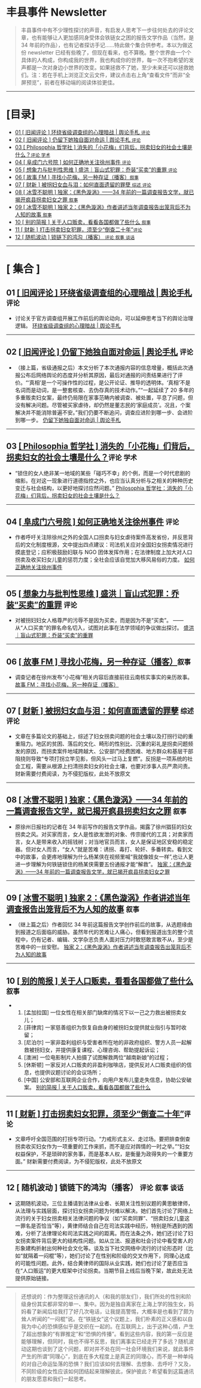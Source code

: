 # 丰县事件 Newsletter <!-- omit in toc -->

> 丰县事件中有不少理性探讨的声音，有启发人思考下一步往何处去的评论文章，也有能够让人更加感同身受体会铁链女之困的报告文学作品（当然，是 34 年前的作品），也有记者探访手记……特此做个集合供参考。本以为做这份 newsletter 已经有些晚了，但现在看来，也不算晚。整个世界由一个个具体的人构成，你构成我的世界，我也构成你的世界，每一次不抱希望的发声都是一次对身边小世界的改变。如果拯救不了她，至少未来还可以拯救她们。注：若在手机上浏览正文云文件，建议点击右上角“查看文件”而非“全屏预览”，前者在移动端的阅读体验更佳。

---

# [目录] <!-- omit in toc -->

- [01 [ 旧闻评论 ] 环绕省级调查组的心理暗战 | 舆论手札 `评论`](#01)
- [02 [ 旧闻评论 ] 仍留下她独自面对命运 | 舆论手札 `评论`](#02)
- [03 [ Philosophia 哲学社 ] 消失的「小花梅」们背后，拐卖妇女的社会土壤是什么？`评论` `学术`](#03)
- [04 [ 阜成门六号院 ] 如何正确地关注徐州事件 `评论`](#04)
- [05 [ 想象力与批判性思维 ] 盛洪｜盲山式犯罪：乔装“买卖”的重罪 `评论`](#05)
- [06 [ 故事 FM ] 寻找小花梅，另一种存证（播客）`叙事`](#06)
- [07 [ 财新 ] 被拐妇女血与泪：如何直面遗留的罪孽 `综述` `评论`](#07)
- [08 [ 冰雪不聪明 ] 独家：《黑色漩涡》——34 年前的一篇调查报告文学，就已揭开疯县拐卖妇女之罪 `叙事`](#08)
- [09 [ 冰雪不聪明 ] 独家 2：《黑色漩涡》作者讲述当年调查报告出笼背后不为人知的故事 `叙事`](#09)
- [10 [ 别的简报 ] 关于人口贩卖，看看各国都做了些什么 `叙事`](#10)
- [11 [ 财新 ] 打击拐卖妇女犯罪，须至少“倒查二十年”`评论`](#11)
- [12 [ 随机波动 ] 锁链下的鸿沟（播客） `评论` `叙事` `谈话`](#12)

---

# [ 集合 ] <!-- omit in toc -->

## <span id="01">01</span> [[ 旧闻评论 ] 环绕省级调查组的心理暗战 | 舆论手札](https://mp.weixin.qq.com/s/kLm05iaL65JPIeJEEVFbWQ) `评论`

- 讨论关于官方调查组开展工作前后的舆论动向，可以延伸思考当下的舆论治理逻辑。 [环绕省级调查组的心理暗战 | 舆论手札 ](https://shimo.im/docs/dPkpKyz0gVCPJpqO)

---

## <span id="02">02</span> [[ 旧闻评论 ] 仍留下她独自面对命运 | 舆论手札](https://mp.weixin.qq.com/s/ZBmQzP7PEpjzBmykIDeXgQ) `评论`

- （接上篇，省级通报之后）本文分析了本次通报内容的信息增量，概括此次通报公布后网络舆论的态度并分析其原因，最后对通报的问责结果进行了评价。“‘真相’是一个可操作性的过程，是公开论证、推导的透明体。‘真相’不是名词而是动词，是一整套核查、去伪存真的技术动作。”“一起延续了 20 多年的多重贩卖妇女案，最终仍局限在家事范畴内被调查、被处置，平息了问题，但没有解决问题。尽管被买家虐待，却仍然是董志民的‘家庭成员’。况且，个案解决并不能消除普遍不安。”我们仍要不断追问，调查应进阶到哪一步、会进阶到哪一步。 [仍留下她独自面对命运 | 舆论手札](https://shimo.im/docs/VMAPVZp15OtvLdqg)

---

## <span id="03">03</span> [[ Philosophia 哲学社 ] 消失的「小花梅」们背后，拐卖妇女的社会土壤是什么？](https://mp.weixin.qq.com/s/erpfBPeQSWTgloFWEdAgVA)`评论` `学术`

- “锁住的女人绝非某一地域的某些「碰巧不幸」的个例，而是一个时代悲剧的缩影。在对这一现象进行道德指控之外，也应当认真分析与之相关的种种历史变迁与社会结构，以更好地探讨应然问题。” [Philosophia 哲学社：消失的「小花梅」们背后，拐卖妇女的社会土壤是什么？](https://shimo.im/docs/473QyJpQR2tRlX3w)

---

## <span id="04">04</span> [[ 阜成门六号院 ] 如何正确地关注徐州事件](https://mp.weixin.qq.com/s/2AcX7dh_CKQWrudKxyYOMg) `评论`

- 作者呼吁关注除徐州之外的全国人口拐卖与妇女虐待案件高发省份，并反思背后的文化制度根源，文中提出四点建议：司法机关应对全国妇女拐卖情况进行摸底登记；应积极鼓励妇联与 NGO 团体发挥作用；在法律制度上加大对人口拐卖及收买妇女儿童的惩罚力度；全社会应该自觉加大移风易俗的力度。 [如何正确地关注徐州事件](https://shimo.im/docs/NJkbEOPbe5TzY8qR)

---

## <span id="05">05</span> [[ 想象力与批判性思维 ] 盛洪｜盲山式犯罪：乔装“买卖”的重罪](https://mp.weixin.qq.com/s/9IqIMY6n2xZSMzSwGcsByA) `评论`

- 对被拐妇妇女人格尊严的污辱不是因为买卖，而是因为不是“买卖”。 ——从“人口买卖”的罪名命名切入，试图对此事在法学领域的争议做出探讨。 [盛洪｜盲山式犯罪：乔装“买卖”的重罪](https://shimo.im/docs/gXqmelxmxEU4E9qo)

---

## <span id="06">06</span> [[ 故事 FM ] 寻找小花梅，另一种存证（播客）](https://storyfm.cn/episodes/e605)`叙事`

- 调查记者在徐州发布“小花梅”相关内容后直接前往云南核实事实的亲历故事。 [故事 FM：寻找小花梅，另一种存证（播客）](https://shimo.im/docs/VMAPVZpxroIx0Kqg)

---

## <span id="07">07</span> [[ 财新 ] 被拐妇女血与泪：如何直面遗留的罪孽](https://opinion.caixin.com/red/2022-02-11/101840302.html?s=8c7f3ce65b23e0271f5a853706f62cf4ffdb0122994afe9321c0489d8ba4aecd84d41c9bb6ff81aa) `综述` `评论`

- 文章在多篇论文的基础上，综述了妇女拐卖问题的社会土壤以及打拐行动的重重阻力。地区的贫困、落后的文化、畸形的性别比、沉重的彩礼是拐卖问题频发的原因，而拐卖案件地域跨越大、公安部门经费困难、地方群众和基层干部阻挠则导致“专项打拐立竿见影，但风头一过马上复燃”。反拐是一项系统的社会工程，需要从根源上扫清拐卖妇女的社会土壤，也要对涉事人员严肃问责。财新需要付费阅读，为不侵犯版权，此处不放原文

---

## <span id="08">08</span> [[ 冰雪不聪明 ] 独家：《黑色漩涡》——34 年前的一篇调查报告文学，就已揭开疯县拐卖妇女之罪](https://mp.weixin.qq.com/s/zBH1jOUy2xz1gPiAoGt33A) `叙事`

- 原徐州日报社的记者在 34 年前写作的报告文学作品，揭露了徐州猖狂的妇女拐卖之风。对买家而言，女人是性欲发泄的对象、传宗接代的工具；对卖家而言，女人是带来收入的摇钱树；对当地官员而言，女人是保证地区安稳的稳定器。但对女人而言，“女人”就是苦难：诱拐、毒打、轮奸、多番转卖。看到文中的故事，会更疼地理解为什么杨某侠在视频里喊“我就像妓女一样”,也让人更进一步理解为何铁链锁住的杨某侠需要五份通报才能“解救”。 [独家：《黑色漩涡》——34 年前的一篇调查报告文学，就已揭开疯县拐卖妇女之罪](https://shimo.im/docs/8Nk6MGyzYQsR9oqL)

---

## <span id="09">09</span> [[ 冰雪不聪明 ] 独家 2：《黑色漩涡》作者讲述当年调查报告出笼背后不为人知的故事](https://mp.weixin.qq.com/s/cJ2bdYLxRsuDWHlo4a1VhQ) `叙事`

- （继上篇之后）作者回忆 34 年前这篇报告文学创作前后的故事，从选题缘由到报道之后面临的威胁。虽然年代的苦难让人痛心，但看到报道出生的整个流程中，仍有记者、编辑、文学杂志负责人面对压力时敢怒敢言敢不从，至少是苦难中的一丝安慰。 [独家 2：《黑色漩涡》作者讲述当年调查报告出笼背后不为人知的故事](https://shimo.im/docs/gXqmelx6joTpawqo)

---

## <span id="10">10</span> [[ 别的简报 ] 关于人口贩卖，看看各国都做了些什么](https://mp.weixin.qq.com/s/DYa__FubZwkbCRmbZhCWTA) `叙事`

- 1. [孟加拉国] 一位女性在相关部门缺席的情况下以一己之力救出被拐卖女儿；
  2. [菲律宾] 一家慈善组织为恢复自由身的被拐妇女提供就业指引与暂时收留；
  3. [尼泊尔] 一家非盈利组织与受害者所在地的非政府组织、警方人员一起解救被拐妇女，并提供康复课程、心理咨询、帮助提起诉讼；
  4. [澳洲] 一位电影制片人拍摄了试图解救两位“越南新娘”的过程；
  5. [休斯顿] 一家反对人口贩卖的非盈利咖啡店，提供反对人口贩卖组织的信息，也提供议题讨论的会议场所；
  6. [中国] 公安部和互联网企业合作，向用户发布儿童走失信息，协助公安破案。 [别的简报 | 关于人口贩卖，看看各国都做了些什么](https://shimo.im/docs/KrkEVxyb9dSEGEAJ)

---

## <span id="11">11</span> [[ 财新 ] 打击拐卖妇女犯罪，须至少“倒查二十年”](https://opinion.caixin.com/red/2022-02-23/101845761.html?s=8c7f3ce65b23e027ca79d10011d5de6e1c04dc96128b5fae21c0489d8ba4aecd84d41c9bb6ff81aa)`评论`

- 文章呼吁全国范围的打拐专项行动。“力戒形式主义、走过场。要把排查倒查拐卖收买妇女作为一项重要的工作来抓，而不是应对舆情的一时之举。”“妇女权益保护，不是琐碎的家务事，而是基本人权，是衡量为政得失的一个重要方面。” 财新需要付费阅读，为不侵犯版权，此处不放原文

---

## <span id="12">12</span> [ 随机波动 ] 锁链下的鸿沟（播客） `评论` `叙事` `谈话`

- 这期随机波动，三位主播请到法律从业者、长期关注性别议题的黄思敏律师，从法理与实践层面，探讨妇女拐卖问题为何难以解决。她们首先讨论了网络上流行的关于妇女拐卖相关法律问题的争议（如“买卖同罪”、“拐卖妇女儿童这一罪名是否恰当”等），黄律师结合自己在司法实践中经历，特别是所遇到的困难，分析了法律理论和司法实践之间的距离。而在法条之外，她们还讨论了妇女拐卖案件背后更大的结构性问题。如从立法、报道和社会讨论中看受害人的形象建构折射出何种社会文化等。谈及当下社交网络中流行的讨论形态时（比如“就隔着一闷棍”等），她们讨论了在性别和阶级的交叉作用下，同理心达成的可能性问题。此外，结合黄律师的国际从业实践，她们也讨论了是否应当在“人口贩运”的更大框架中讨论拐卖。当期节目上线后当晚下架，故此处无法提供原始链接。

---

> 还想说的：作为整理这份通讯的人（和我的朋友们），我们所处的性别和阶级身份其实都非常的单一、集中。因为是独自离家在上海上学的独生女，妈妈看了新闻后给我打了好几次电话，让我提高警惕，大概率是也看到了颇为耸人听闻的“一闷棍”说。在“铁链女”这个议题上，我们朴素的正义感和以自我为中心的恐惧感似乎是交织在一起的。在互联网上，出于这种心情，产生了超出想象的“有罪推定”和“恐惧的传播”。看到这些内容，我的第一反应是能够理解，但同时，我也不得不反思，我们离事实已经走开了多远？随机波动这期也谈到了这个问题，即对并不处在同一社会环境我们来说，就此事件产生的所谓“同理心”，到底在多大程度上是真正的同理心，而不是一种单纯的对自己命运坠落的恐惧？我们应该如何去理解、去想象、去呼吁？又及，不同阶级的女性应该如何团结起来理解彼此，保护彼此？希望看到这篇通讯的朋友愿意和我们一起思考。
